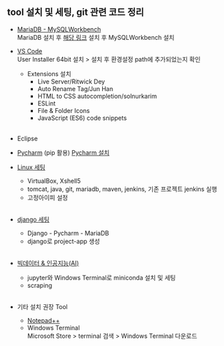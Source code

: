 ## tool 설치 및 세팅, git 관련 코드 정리
- [MariaDB - MySQLWorkbench](https://github.com/Son-Sumin/mine/blob/main/MariaDB_MySQL%20Workbench.md)   
  MariaDB 설치 후 [해당 링크](https://github.com/Son-Sumin/mine/blob/main/VC_redist.x64.exe) 설치 후 MySQLWorkbench 설치
  <br>
  
- [VS Code](https://code.visualstudio.com/Download)   
  User Installer 64bit 설치 > 설치 후 환경설정 path에 추가되었는지 확인   
  * Extensions 설치   
    - Live Server/Ritwick Dey    
    - Auto Rename Tag/Jun Han   
    - HTML to CSS autocompletion/solnurkarim   
    - ESLint   
    - File & Folder Icons   
    - JavaScript (ES6) code snippets
  <br>
  
- Eclipse   

- [Pycharm](https://github.com/Son-Sumin/python-practices/blob/main/1017%20%ED%8C%8C%EC%9D%B4%EC%B0%B8%20%EC%84%A4%EC%B9%98.md) (pip 활용)
  [Pycharm 설치](https://www.jetbrains.com/ko-kr/pycharm/download/#section=windows)
  <br>

- [Linux 세팅](https://github.com/Son-Sumin/Linux/tree/main/%EC%84%A4%EC%B9%98)
  * VirtualBox, Xshell5   
  * tomcat, java, git, mariadb, maven, jenkins, 기존 프로젝트 jenkins 실행   
  * 고정아이피 설정   
  <br>
  
- [django 세팅](https://github.com/Son-Sumin/django)   
  * Django - Pycharm - MariaDB   
  * django로 project-app 생성   
  <br>
  
- [빅데이터 & 인공지능(AI)](https://github.com/Son-Sumin/ml_dl/blob/main/%EC%B4%88%EA%B8%B0%EC%84%A4%EC%A0%95.md)
  * jupyter와 Windows Terminal로 miniconda 설치 및 세팅   
  * scraping
  <br>
  
- 기타 설치 권장 Tool   
  * [Notepad++](https://notepad-plus-plus.org/downloads/)   
  * Windows Terminal   
    Microsoft Store > terminal 검색 > Windows Terminal 다운로드
